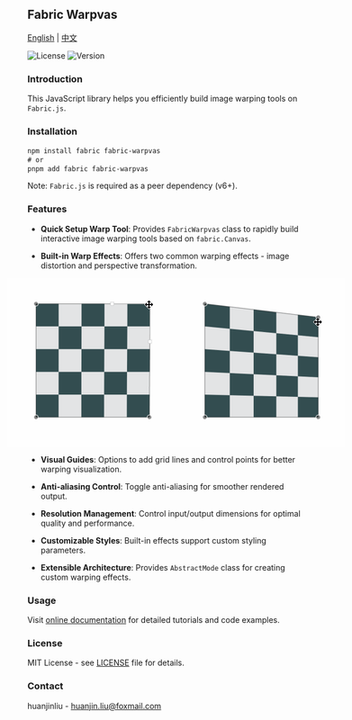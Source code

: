 ## Fabric Warpvas

[English](README.md) | [中文](README.md)

![License](https://img.shields.io/badge/license-MIT-blue.svg)
![Version](https://img.shields.io/badge/version-1.0.0-green.svg)

### Introduction

This JavaScript library helps you efficiently build image warping tools on `Fabric.js`.

### Installation

```shell
npm install fabric fabric-warpvas
# or
pnpm add fabric fabric-warpvas
```

Note: `Fabric.js` is required as a peer dependency (v6+).

### Features

- **Quick Setup Warp Tool**: Provides `FabricWarpvas` class to rapidly build interactive image warping tools based on `fabric.Canvas`.

- **Built-in Warp Effects**: Offers two common warping effects - image distortion and perspective transformation.

  <div style="display: flex; justify-content: center;">
    <img src="https://raw.githubusercontent.com/huanjinliu/fabric-warpvas/master/docs/resources/gifs/warp.gif" alt="warp" />
    <img src="https://raw.githubusercontent.com/huanjinliu/fabric-warpvas/master/docs/resources/gifs/perspective.gif" alt="perspective" />
  </div>

- **Visual Guides**: Options to add grid lines and control points for better warping visualization.

- **Anti-aliasing Control**: Toggle anti-aliasing for smoother rendered output.

- **Resolution Management**: Control input/output dimensions for optimal quality and performance.

- **Customizable Styles**: Built-in effects support custom styling parameters.

- **Extensible Architecture**: Provides `AbstractMode` class for creating custom warping effects.

### Usage

Visit [online documentation](https://huanjinliu.github.io/fabric-warpvas/) for detailed tutorials and code examples.

### License

MIT License - see [LICENSE](LICENSE) file for details.

### Contact

huanjinliu - [huanjin.liu@foxmail.com](mailto:huanjin.liu@foxmail.com)
